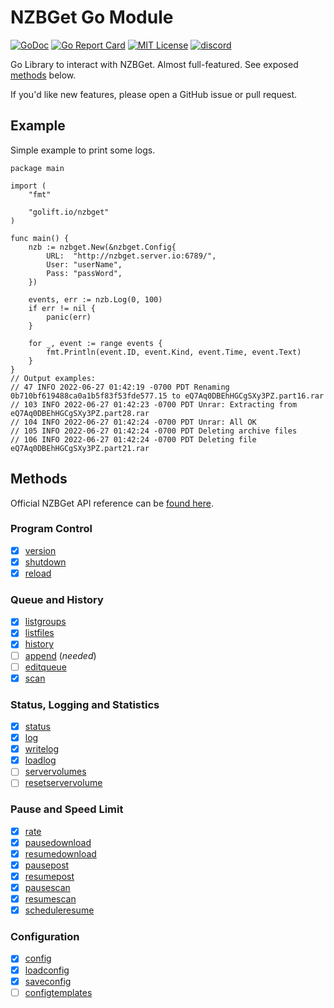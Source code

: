 # NZBGet Go Module

[![GoDoc](https://godoc.org/golift.io/nzbget/svc?status.svg)](https://pkg.go.dev/golift.io/nzbget)
[![Go Report Card](https://goreportcard.com/badge/golift.io/nzbget)](https://goreportcard.com/report/golift.io/nzbget)
[![MIT License](https://img.shields.io/:license-mit-blue.svg)](https://github.com/golift/nzbget/blob/main/LICENSE)
[![discord](https://badgen.net/badge/icon/Discord?color=0011ff&label&icon=https://simpleicons.now.sh/discord/eee "GoLift Discord")](https://golift.io/discord)

Go Library to interact with NZBGet. Almost full-featured. See exposed [methods](#methods) below.

If you'd like new features, please open a GitHub issue or pull request.

## Example

Simple example to print some logs.

```golang
package main

import (
	"fmt"

	"golift.io/nzbget"
)

func main() {
	nzb := nzbget.New(&nzbget.Config{
		URL:  "http://nzbget.server.io:6789/",
		User: "userName",
		Pass: "passWord",
	})

	events, err := nzb.Log(0, 100)
	if err != nil {
		panic(err)
	}

	for _, event := range events {
		fmt.Println(event.ID, event.Kind, event.Time, event.Text)
	}
}
// Output examples:
// 47 INFO 2022-06-27 01:42:19 -0700 PDT Renaming 0b710bf619488ca0a1b5f83f53fde577.15 to eQ7Aq0DBEhHGCgSXy3PZ.part16.rar
// 103 INFO 2022-06-27 01:42:23 -0700 PDT Unrar: Extracting from eQ7Aq0DBEhHGCgSXy3PZ.part28.rar
// 104 INFO 2022-06-27 01:42:24 -0700 PDT Unrar: All OK
// 105 INFO 2022-06-27 01:42:24 -0700 PDT Deleting archive files
// 106 INFO 2022-06-27 01:42:24 -0700 PDT Deleting file eQ7Aq0DBEhHGCgSXy3PZ.part21.rar
```

## Methods

Official NZBGet API reference can be [found here](https://nzbget.net/api/).

### Program Control

- [x] [version](https://nzbget.net/api/version)
- [x] [shutdown](https://nzbget.net/api/shutdown)
- [x] [reload](https://nzbget.net/api/reload)

### Queue and History

- [x] [listgroups](https://nzbget.net/api/listgroups)
- [x] [listfiles](https://nzbget.net/api/listfiles)
- [x] [history](https://nzbget.net/api/history)
- [ ] [append](https://nzbget.net/api/append) (_needed_)
- [ ] [editqueue](https://nzbget.net/api/editqueue)
- [x] [scan](https://nzbget.net/api/scan)

### Status, Logging and Statistics

- [x] [status](https://nzbget.net/api/status)
- [x] [log](https://nzbget.net/api/log)
- [x] [writelog](https://nzbget.net/api/writelog)
- [x] [loadlog](https://nzbget.net/api/loadlog)
- [ ] [servervolumes](https://nzbget.net/api/servervolumes)
- [ ] [resetservervolume](https://nzbget.net/api/resetservervolume)

### Pause and Speed Limit

- [x] [rate](https://nzbget.net/api/rate)
- [x] [pausedownload](https://nzbget.net/api/pausedownload)
- [x] [resumedownload](https://nzbget.net/api/resumedownload)
- [x] [pausepost](https://nzbget.net/api/pausepost)
- [x] [resumepost](https://nzbget.net/api/resumepost)
- [x] [pausescan](https://nzbget.net/api/pausescan)
- [x] [resumescan](https://nzbget.net/api/resumescan)
- [x] [scheduleresume](https://nzbget.net/api/scheduleresume)

### Configuration

- [x] [config](https://nzbget.net/api/config)
- [x] [loadconfig](https://nzbget.net/api/loadconfig)
- [x] [saveconfig](https://nzbget.net/api/saveconfig)
- [ ] [configtemplates](https://nzbget.net/api/configtemplates)
